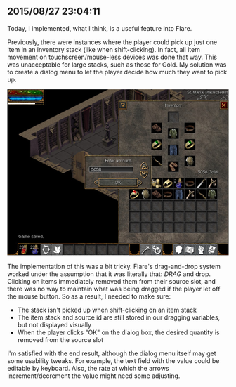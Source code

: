 ## 2015/08/27 23:04:11

Today, I implemented, what I think, is a useful feature into Flare.

Previously, there were instances where the player could pick up just one item in an inventory stack (like when shift-clicking). In fact, all item movement on touchscreen/mouse-less devices was done that way. This was unacceptable for large stacks, such as those for Gold. My solution was to create a dialog menu to let the player decide how much they want to pick up.

![Screenshot of Flare's quantity picker dialog](images/flare_quantity_picker.jpg)

The implementation of this was a bit tricky. Flare's drag-and-drop system worked under the assumption that it was literally that: *DRAG* and drop. Clicking on items immediately removed them from their source slot, and there was no way to maintain what was being dragged if the player let off the mouse button. So as a result, I needed to make sure:

- The stack isn't picked up when shift-clicking on an item stack
- The item stack and source id are still stored in our dragging variables, but not displayed visually
- When the player clicks "OK" on the dialog box, the desired quantity is removed from the source slot

I'm satisfied with the end result, although the dialog menu itself may get some usability tweaks. For example, the text field with the value could be editable by keyboard. Also, the rate at which the arrows increment/decrement the value might need some adjusting.

